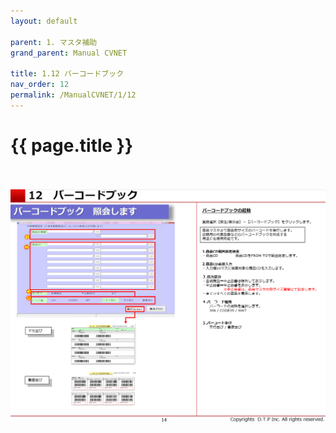 ```yaml
---
layout: default

parent: 1. マスタ補助
grand_parent: Manual CVNET

title: 1.12 バーコードブック
nav_order: 12
permalink: /ManualCVNET/1/12
---
```


# {{ page.title }} <br/><br/>

<a href="/img/MasterHojo/MH15.PNG" target="_blank">
<img src="/img/MasterHojo/MH15.PNG" alt="login image"></a>

